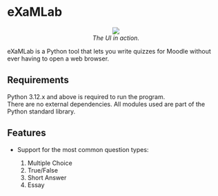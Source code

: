 # eXaMLab
<p align="center">
  <img src="https://github.com/user-attachments/assets/f44693e4-e880-46b9-92c4-7b9ff556396f" /><br>
  <i>The UI in action.</i>
</p>
<p>
  eXaMLab is a Python tool that lets you write quizzes for Moodle without ever having to open a web browser.
</p>
<h2>Requirements</h2>
Python 3.12.x and above is required to run the program.<br>
There are no external dependencies. All modules used are part of the Python standard library.
<h2>Features</h2>
<p>
  <ul>
  <li>Support for the most common question types:</li>
  <ol>
    <li>Multiple Choice</li>
    <li>True/False</li>
    <li>Short Answer</li>
    <li>Essay</li>
  </ol>
  </ul>
</p>
